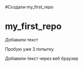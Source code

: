 #Создали my_first_repo
# my_first_repo

Добавили текст

Пробую уже 3 попытку

Добавили текст через веб браузер
